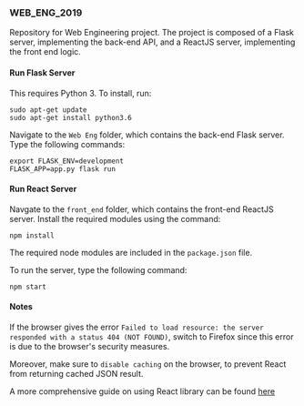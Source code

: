 ### WEB_ENG_2019
Repository for Web Engineering project.
The project is composed of a Flask server, implementing the back-end API, and a ReactJS server, implementing the front end logic.

#### Run Flask Server
This requires Python 3. To install, run:
```
sudo apt-get update
sudo apt-get install python3.6
```
Navigate to the `Web Eng` folder, which contains the back-end Flask server. Type the following commands:
```
export FLASK_ENV=development
FLASK_APP=app.py flask run
```

#### Run React Server

Navgate to the `front_end` folder, which contains the front-end ReactJS server. Install the required modules using the command:
```
npm install
```
The required node modules are included in the `package.json` file.


To run the server, type the following command:
```
npm start
```

#### Notes

If the browser gives the error `Failed to load resource: the server responded with a status 404 (NOT FOUND)`, switch to Firefox since this error is due to the browser's security measures. 

Moreover, make sure to `disable caching` on the browser, to prevent React from returning cached JSON result. 

A more comprehensive guide on using React library can be found [here](https://github.com/facebook/react/blob/master/README.md)

